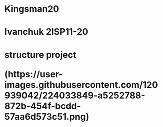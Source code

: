 # Kingsman20
<h1>Ivanchuk 2ISP11-20<h1>
<p>structure project<p>
(https://user-images.githubusercontent.com/120939042/224033849-a5252788-872b-454f-bcdd-57aa6d573c51.png)
